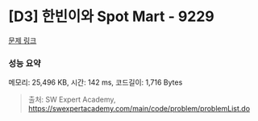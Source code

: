 # [D3] 한빈이와 Spot Mart - 9229 

[문제 링크](https://swexpertacademy.com/main/code/problem/problemDetail.do?contestProbId=AW8Wj7cqbY0DFAXN) 

### 성능 요약

메모리: 25,496 KB, 시간: 142 ms, 코드길이: 1,716 Bytes



> 출처: SW Expert Academy, https://swexpertacademy.com/main/code/problem/problemList.do